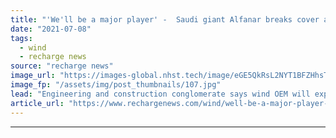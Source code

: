 ```yaml
---
title: "'We'll be a major player' -  Saudi giant Alfanar breaks cover as Senvion India buyer"
date: "2021-07-08"
tags: 
  - wind
  - recharge news
source: "recharge news"
image_url: "https://images-global.nhst.tech/image/eGE5QkRsL2NYT1BFZHhsTnJsQ1RKZGpHZGJrd0RsSzFTMFgwd0VkeUo0dz0=/nhst/binary/e7f2ddad32639feb061da81dde370aa1"
image_fp: "/assets/img/post_thumbnails/107.jpg"
lead: "Engineering and construction conglomerate says wind OEM will expand operations in Indian market"
article_url: "https://www.rechargenews.com/wind/well-be-a-major-player-saudi-giant-alfanar-breaks-cover-as-senvion-india-buyer/2-1-1037633"
---
```


---
